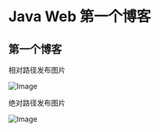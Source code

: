 # Java Web 第一个博客
## 第一个博客
相对路径发布图片

![Image](../韩孝周.jpg)

绝对路径发布图片

![Image](https://img1.baidu.com/it/u=550911051,688456556&fm=26&fmt=auto)

